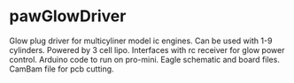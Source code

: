 # pawGlowDriver
Glow plug driver for multicyliner model ic engines. 
Can be used with 1-9 cylinders. Powered by 3 cell lipo. Interfaces with rc receiver for glow power control. 
Arduino code to run on pro-mini. Eagle schematic and board files. CamBam file for pcb cutting.
